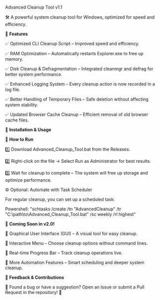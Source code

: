 Advanced Cleanup Tool v1.1

🛠 A powerful system cleanup tool for Windows, optimized for speed and efficiency.

🚀 **Features**

✅ Optimized CLI Cleanup Script – Improved speed and efficiency. 

✅ RAM Optimization – Automatically restarts Explorer.exe to free up memory.

✅ Disk Cleanup & Defragmentation – Integrated cleanmgr and defrag for better system performance. 

✅ Enhanced Logging System – Every cleanup action is now recorded in a log file. 

✅ Better Handling of Temporary Files – Safe deletion without affecting system stability. 

✅ Updated Browser Cache Cleanup – Efficient removal of old browser cache files.

🔧 **Installation & Usage**

📌 **How to Run**

1️⃣ Download Advanced_Cleanup_Tool.bat from the Releases. 

2️⃣ Right-click on the file → Select Run as Administrator for best results. 

3️⃣ Wait for cleanup to complete – The system will free up storage and optimize performance.

⚙️ Optional: Automate with Task Scheduler

For regular cleanup, you can set up a scheduled task:

Powershell: "schtasks /create /tn "AdvancedCleanup" /tr "C:\path\to\Advanced_Cleanup_Tool.bat" /sc weekly /rl highest"

🚀 **Coming Soon in v2.0!**

🔹 Graphical User Interface (GUI) – A visual tool for easy cleanup. 

🔹 Interactive Menu – Choose cleanup options without command lines. 

🔹 Real-time Progress Bar – Track cleanup operations live.

🔹 More Automation Features – Smart scheduling and deeper system cleanup.

📩 **Feedback & Contributions**

💬 Found a bug or have a suggestion? Open an Issue or submit a Pull Request in the repository! 🚀
